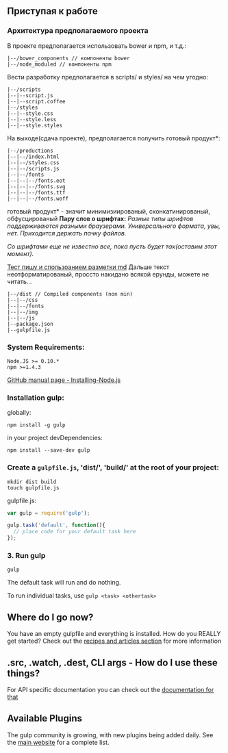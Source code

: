 ## Приступая к работе

### Архитектура предполагаемого проекта
В проекте предполагается использовать bower и npm, и т.д.:
```
|--/bower_components // компоненты bower
|--/node_moduled // компоненты npm
```
Вести разработку предполагается в scripts/ и styles/ на чем угодно:
```
|--/scripts
|--|--script.js
|--|--script.coffee
|--/styles
|--|--style.css
|--|--style.less
|--|--style.styles
```
На выходе(сдача проекте), предполагается получить готовый продукт*:
```
|--/productions
|--|--/index.html
|--|--/styles.css
|--|--/scripts.js
|--|--/fonts
|--|--|--/fonts.eot
|--|--|--/fonts.svg
|--|--|--/fonts.ttf
|--|--|--/fonts.woff
```
готовый продукт* - значит минимизиированый, сконкатинированый, обфусцированый
**Пару слов о шрифтах:**
*Разные типы шрифтов поддерживаются разными браузерами.*
*Универсального формата, увы, нет. Приходится держать пачку файлов.*

*Со шрифтами еще не известно все, пока пусть будет так(оставим этот момент).*

[Тест пишу и спользоанием разметки md](https://help.github.com/articles/markdown-basics)
Дальше текст неотформатированый, проссто накидано всякой ерунды, можете не читать...
```
|--/dist // Compiled components (non min)
|--|--/css
|--|--/fonts
|--|--/img
|--|--/js
|--package.json
|--gulpfile.js
```

### System Requirements:

```
Node.JS >= 0.10.* 
npm >=1.4.3 
````
[GitHub manual page - Installing-Node.js](https://github.com/joyent/node/wiki/Installing-Node.js-via-package-manager)

### Installation gulp:

globally:
```
npm install -g gulp
```
in your project devDependencies:
```
npm install --save-dev gulp
```

### Create a `gulpfile.js`, 'dist/', 'build/' at the root of your project:

```
mkdir dist build
touch gulpfile.js
```

gulpfile.js:

```javascript
var gulp = require('gulp');

gulp.task('default', function(){
  // place code for your default task here
});
```

### 3. Run gulp

```
gulp
```

The default task will run and do nothing.

To run individual tasks, use `gulp <task> <othertask>`

## Where do I go now?

You have an empty gulpfile and everything is installed. How do you REALLY get started? Check out the [recipes and articles section](README.md#articles-and-recipes) for more information

## .src, .watch, .dest, CLI args - How do I use these things?

For API specific documentation you can check out the [documentation for that](API.md)

## Available Plugins

The gulp community is growing, with new plugins being added daily. See the [main website](http://gulpjs.com/) for a complete list.